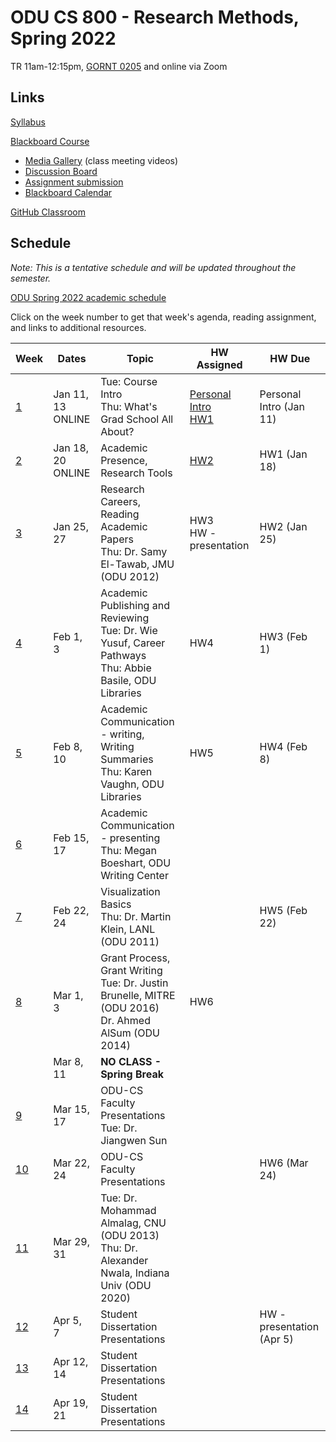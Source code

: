 # ODU CS 800 - Research Methods, Spring 2022

TR 11am-12:15pm, [GORNT 0205](https://clt.odu.edu/directions-to-gornto) and online via Zoom 

## Links

[Syllabus](syllabus.md)

[Blackboard Course](https://www.blackboard.odu.edu/ultra/courses/_394465_1/cl/outline)
* [Media Gallery](https://www.blackboard.odu.edu/webapps/blackboard/content/launchLink.jsp?course_id=_394465_1&tool_id=_5549_1&tool_type=TOOL&mode=cpview&mode=reset) (class meeting videos)
* [Discussion Board](https://www.blackboard.odu.edu/webapps/blackboard/content/launchLink.jsp?course_id=_394465_1&tool_id=_2588_1&tool_type=TOOL&mode=cpview&mode=reset)
* [Assignment submission](https://www.blackboard.odu.edu/webapps/blackboard/content/listContentEditable.jsp?content_id=_10420859_1&course_id=_394465_1&mode=reset)
* [Blackboard Calendar](https://www.blackboard.odu.edu/webapps/blackboard/content/launchLink.jsp?course_id=_394465_1&tool_id=_152_1&tool_type=TOOL&mode=cpview&mode=reset)

[GitHub Classroom](https://classroom.github.com/classrooms/58780854-odu-cs-800-research-methods-spring-2022)

## Schedule

*Note: This is a tentative schedule and will be updated throughout the semester.*

[ODU Spring 2022 academic schedule](https://www.odu.edu/academics/calendar/spring)

Click on the week number to get that week's agenda, reading assignment, and links to additional resources.

|Week |Dates|Topic|HW Assigned|HW Due|
|---|---|---|---|---|
|[1](agenda.md#week-1)|	Jan 11, 13<br/>ONLINE|	Tue: Course Intro<br/>Thu: What's Grad School All About? | [Personal Intro](https://www.blackboard.odu.edu/webapps/discussionboard/do/forum?action=list_threads&course_id=_394465_1&nav=discussion_board_entry&conf_id=_457421_1&forum_id=_495768_1)<br/>[HW1](HW1.md) | Personal Intro (Jan 11) |
|[2](agenda.md#week-2)|	Jan 18, 20<br/>ONLINE|	Academic Presence, Research Tools | [HW2](HW2.md) | HW1 (Jan 18) |
|[3](agenda.md#week-3)|	Jan 25, 27|	Research Careers, Reading Academic Papers<br/>Thu: Dr. Samy El-Tawab, JMU (ODU 2012)| HW3<br/>HW - presentation | HW2 (Jan 25) | 
|[4](agenda.md#week-4)|	Feb 1, 3| Academic Publishing and Reviewing<br/>Tue: Dr. Wie Yusuf, Career Pathways<br/>Thu: Abbie Basile, ODU Libraries | HW4 | HW3 (Feb 1) |
|[5](agenda.md#week-5)|	Feb 8, 10| Academic Communication - writing, Writing Summaries<br/>Thu: Karen Vaughn, ODU Libraries | HW5 | HW4 (Feb 8) |
|[6](agenda.md#week-6)|	Feb 15, 17|	Academic Communication - presenting<br/>Thu: Megan Boeshart, ODU Writing Center |  | |
|[7](agenda.md#week-7)|	Feb 22, 24|	Visualization Basics<br/>Thu: Dr. Martin Klein, LANL (ODU 2011)|  | HW5 (Feb 22) | 
|[8](agenda.md#week-8)|	Mar 1, 3|	Grant Process, Grant Writing<br/>Tue: Dr. Justin Brunelle, MITRE (ODU 2016)<br/>Dr. Ahmed AlSum (ODU 2014)| HW6 | |
||	Mar 8, 11|	**NO CLASS - Spring Break** | 
|[9](agenda.md#week-9)|	Mar 15, 17|	ODU-CS Faculty Presentations<br/>Tue: Dr. Jiangwen Sun | | |
|[10](agenda.md#week-10)| Mar 22, 24|	ODU-CS Faculty Presentations | | HW6 (Mar 24) |
|[11](agenda.md#week-11)| Mar 29, 31|	Tue: Dr. Mohammad Almalag, CNU (ODU 2013)<br/>Thu: Dr. Alexander Nwala, Indiana Univ (ODU 2020)| | | 
|[12](agenda.md#week-12)| Apr 5, 7|	Student Dissertation Presentations | | HW - presentation (Apr 5)|
|[13](agenda.md#week-13)| Apr 12, 14|	Student Dissertation Presentations | | |
|[14](agenda.md#week-14)| Apr 19, 21|	Student Dissertation Presentations | | |
